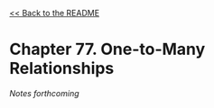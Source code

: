 [&lt;&lt; Back to the README](README.md)

# Chapter 77. One-to-Many Relationships

*Notes forthcoming*
